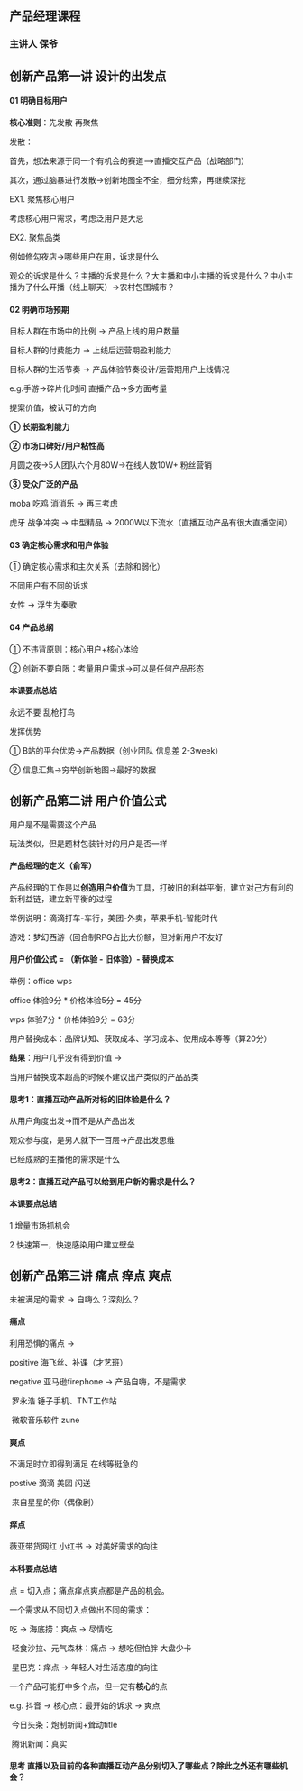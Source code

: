 ## 产品经理课程

### 主讲人 保爷

## 创新产品第一讲 设计的出发点

#### 01 明确目标用户

**核心准则**：先发散 再聚焦

发散：

首先，想法来源于同一个有机会的赛道——>直播交互产品（战略部门）

其次，通过脑暴进行发散->创新地图全不全，细分线索，再继续深挖

EX1. 聚焦核心用户

考虑核心用户需求，考虑泛用户是大忌

EX2. 聚焦品类

例如修勾夜店->哪些用户在用，诉求是什么

观众的诉求是什么？主播的诉求是什么？大主播和中小主播的诉求是什么？中小主播为了什么开播（线上聊天）->农村包围城市？

#### 02 明确市场预期

目标人群在市场中的比例	->	产品上线的用户数量

目标人群的付费能力			->	上线后运营期盈利能力

目标人群的生活节奏			->	产品体验节奏设计/运营期用户上线情况

e.g.手游->碎片化时间	直播产品->多方面考量

提案价值，被认可的方向

**① 长期盈利能力**		

**② 市场口碑好/用户粘性高**

月圆之夜->5人团队六个月80W->在线人数10W+ 粉丝营销

**③ 受众广泛的产品**

moba 吃鸡 消消乐 -> 再三考虑

虎牙 战争冲突 -> 中型精品 -> 2000W以下流水（直播互动产品有很大直播空间）

#### 03 确定核心需求和用户体验

① 确定核心需求和主次关系（去除和弱化）

不同用户有不同的诉求

女性 -> 浮生为秦歌

#### 04 产品总纲

① 不违背原则：核心用户+核心体验

② 创新不要自限：考量用户需求->可以是任何产品形态

#### 本课要点总结

永远不要 乱枪打鸟

发挥优势 

① B站的平台优势->产品数据（创业团队 信息差 2-3week）	

② 信息汇集->穷举创新地图->最好的数据





## 创新产品第二讲 用户价值公式

用户是不是需要这个产品

玩法类似，但是题材包装针对的用户是否一样

#### 产品经理的定义（俞军）

产品经理的工作是以**创造用户价值**为工具，打破旧的利益平衡，建立对己方有利的新利益链，建立新平衡的过程

举例说明：滴滴打车-车行，美团-外卖，苹果手机-智能时代

游戏：梦幻西游（回合制RPG占比大份额，但对新用户不友好

#### **用户价值公式 = （新体验 - 旧体验）- 替换成本**

举例：office wps

office 体验9分 * 价格体验5分 = 45分

wps 体验7分 * 价格体验9分 = 63分

用户替换成本：品牌认知、获取成本、学习成本、使用成本等等（算20分）

**结果**：用户几乎没有得到价值 -> 

当用户替换成本超高的时候不建议出产类似的产品品类

#### 思考1：直播互动产品所对标的旧体验是什么？

从用户角度出发->而不是从产品出发

观众参与度，是男人就下一百层->产品出发思维

已经成熟的主播他的需求是什么

#### 思考2：直播互动产品可以给到用户新的需求是什么？



#### 本课要点总结

1 增量市场抓机会

2 快速第一，快速感染用户建立壁垒



## 创新产品第三讲 痛点 痒点 爽点

未被满足的需求 -> 自嗨么？深刻么？

#### 痛点

利用恐惧的痛点 ->

positive  海飞丝、补课（才艺班）

negative  亚马逊firephone -> 产品自嗨，不是需求

​					罗永浩 锤子手机、TNT工作站

​					微软音乐软件 zune

#### 爽点

不满足时立即得到满足 在线等挺急的

postive 滴滴 美团 闪送 

​				来自星星的你（偶像剧）

#### 痒点

薇亚带货网红 小红书 -> 对美好需求的向往



#### 本科要点总结

点 = 切入点；痛点痒点爽点都是产品的机会。

一个需求从不同切入点做出不同的需求：

吃 -> 海底捞：爽点 -> 尽情吃

​		 轻食沙拉、元气森林：痛点 -> 想吃但怕胖 大盘少卡

​		 星巴克：痒点 -> 年轻人对生活态度的向往

一个产品可能打中多个点，但一定有**核心**的点

e.g. 抖音 -> 核心点：最开始的诉求 -> 爽点

​		今日头条：炮制新闻+耸动title

​		腾讯新闻：真实



#### 思考 直播以及目前的各种直播互动产品分别切入了哪些点？除此之外还有哪些机会？